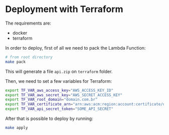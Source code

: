 # Deployment with Terraform

The requirements are:

- docker
- terraform

In order to deploy, first of all we need to pack the Lambda Function:

```bash
# from root directory
make pack
```

This will generate a file `api.zip` on `terraform` folder.

Then, we need to set a few variables for Terraform:

```bash
export TF_VAR_aws_access_key="AWS_ACCESS_KEY_ID"
export TF_VAR_aws_secret_key="AWS_SECRET_ACCESS_KEY"
export TF_VAR_root_domain="domain.com.br"
export TF_VAR_certificate_arn="arn:aws:acm:region:account:certificate/uuid"
export TF_VAR_api_secret_token="SOME_API_SECRET"
```

After that is possible to deploy by running:

```bash
make apply
```
